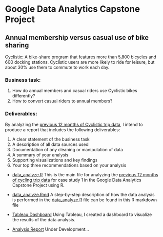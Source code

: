 # Google Data Analytics Capstone Project
## Annual membership versus casual use of bike sharing
Cyclistic: A bike-share program that features more than 5,800 bicycles and 600 docking stations. Cyclistic users are more likely to ride for leisure, but about 30% use them to
commute to work each day.

### Business task:
1. How do annual members and casual riders use Cyclistic bikes differently?
2. How to convert casual riders to annual members?

### Deliverables:
By analyzing the [previous 12 months of Cyclistic trip data](https://divvy-tripdata.s3.amazonaws.com/index.html), I intend to produce a report that includes the following deliverables:
1. A clear statement of the business task
2. A description of all data sources used
3. Documentation of any cleaning or manipulation of data
4. A summary of your analysis
5. Supporting visualizations and key findings
6. Your top three recommendations based on your analysis

* [data_analyze.R](https://github.com/knikzad/bike-sharing-casual-vs-member-riders/blob/main/data_analize.R)
This is the main file for analyzing the [previous 12 months of cycling trip data](https://divvy-tripdata.s3.amazonaws.com/index.html) for case study 1 in the Google Data Analytics Capstone Project using R.

* [data_analyze.Rmd](https://github.com/knikzad/bike-sharing-casual-vs-member-riders/blob/main/data_analyze.Rmd)
A step-by-step description of how the data analysis is performed in the [data_analyze.R](https://github.com/knikzad/bike-sharing-casual-vs-member-riders/blob/main/data_analize.R) file can be found in this R markdown file

* [Tableau Dashboard](https://public.tableau.com/app/profile/khalifa.nikzad/viz/GoogleCapstoneProjectCyclisticMembervsCasualRiders/AnalysisofCyclistic)
Using Tableau, I created a dashboard to visualize the results of the data analysis.

* [Analysis Report](#)
Under Development...
